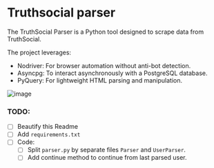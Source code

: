 # Truthsocial parser

The TruthSocial Parser is a Python tool designed to scrape data from TruthSocial.

The project leverages:
- Nodriver: For browser automation without anti-bot detection.
- Asyncpg: To interact asynchronously with a PostgreSQL database.
- PyQuery: For lightweight HTML parsing and manipulation.

![image](https://github.com/user-attachments/assets/464f71fb-3c42-407a-b95e-80fad03fe865)


### TODO:
- [ ] Beautify this Readme
- [ ] Add `requirements.txt`
- [ ] Code:
    - [ ] Split `parser.py` by separate files `Parser` and `UserParser`.
    - [ ] Add continue method to continue from last parsed user.
